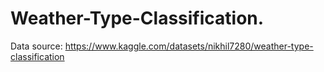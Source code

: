 # Weather-Type-Classification.
Data source: https://www.kaggle.com/datasets/nikhil7280/weather-type-classification 
